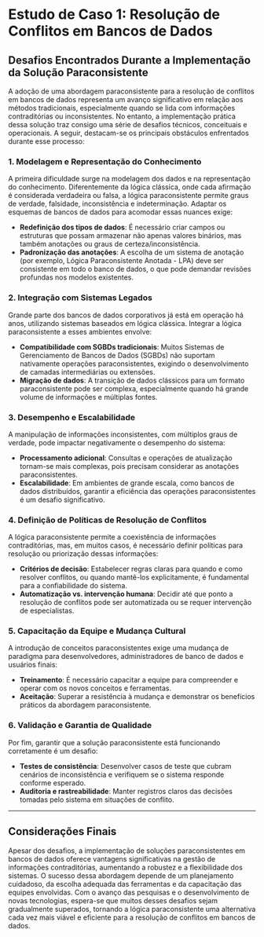 
# Estudo de Caso 1: Resolução de Conflitos em Bancos de Dados

## Desafios Encontrados Durante a Implementação da Solução Paraconsistente

A adoção de uma abordagem paraconsistente para a resolução de conflitos em bancos de dados representa um avanço significativo em relação aos métodos tradicionais, especialmente quando se lida com informações contraditórias ou inconsistentes. No entanto, a implementação prática dessa solução traz consigo uma série de desafios técnicos, conceituais e operacionais. A seguir, destacam-se os principais obstáculos enfrentados durante esse processo:

### 1. **Modelagem e Representação do Conhecimento**

A primeira dificuldade surge na modelagem dos dados e na representação do conhecimento. Diferentemente da lógica clássica, onde cada afirmação é considerada verdadeira ou falsa, a lógica paraconsistente permite graus de verdade, falsidade, inconsistência e indeterminação. Adaptar os esquemas de bancos de dados para acomodar essas nuances exige:

- **Redefinição dos tipos de dados**: É necessário criar campos ou estruturas que possam armazenar não apenas valores binários, mas também anotações ou graus de certeza/inconsistência.
- **Padronização das anotações**: A escolha de um sistema de anotação (por exemplo, Lógica Paraconsistente Anotada - LPA) deve ser consistente em todo o banco de dados, o que pode demandar revisões profundas nos modelos existentes.

### 2. **Integração com Sistemas Legados**

Grande parte dos bancos de dados corporativos já está em operação há anos, utilizando sistemas baseados em lógica clássica. Integrar a lógica paraconsistente a esses ambientes envolve:

- **Compatibilidade com SGBDs tradicionais**: Muitos Sistemas de Gerenciamento de Bancos de Dados (SGBDs) não suportam nativamente operações paraconsistentes, exigindo o desenvolvimento de camadas intermediárias ou extensões.
- **Migração de dados**: A transição de dados clássicos para um formato paraconsistente pode ser complexa, especialmente quando há grande volume de informações e múltiplas fontes.

### 3. **Desempenho e Escalabilidade**

A manipulação de informações inconsistentes, com múltiplos graus de verdade, pode impactar negativamente o desempenho do sistema:

- **Processamento adicional**: Consultas e operações de atualização tornam-se mais complexas, pois precisam considerar as anotações paraconsistentes.
- **Escalabilidade**: Em ambientes de grande escala, como bancos de dados distribuídos, garantir a eficiência das operações paraconsistentes é um desafio significativo.

### 4. **Definição de Políticas de Resolução de Conflitos**

A lógica paraconsistente permite a coexistência de informações contraditórias, mas, em muitos casos, é necessário definir políticas para resolução ou priorização dessas informações:

- **Critérios de decisão**: Estabelecer regras claras para quando e como resolver conflitos, ou quando mantê-los explicitamente, é fundamental para a confiabilidade do sistema.
- **Automatização vs. intervenção humana**: Decidir até que ponto a resolução de conflitos pode ser automatizada ou se requer intervenção de especialistas.

### 5. **Capacitação da Equipe e Mudança Cultural**

A introdução de conceitos paraconsistentes exige uma mudança de paradigma para desenvolvedores, administradores de banco de dados e usuários finais:

- **Treinamento**: É necessário capacitar a equipe para compreender e operar com os novos conceitos e ferramentas.
- **Aceitação**: Superar a resistência à mudança e demonstrar os benefícios práticos da abordagem paraconsistente.

### 6. **Validação e Garantia de Qualidade**

Por fim, garantir que a solução paraconsistente está funcionando corretamente é um desafio:

- **Testes de consistência**: Desenvolver casos de teste que cubram cenários de inconsistência e verifiquem se o sistema responde conforme esperado.
- **Auditoria e rastreabilidade**: Manter registros claros das decisões tomadas pelo sistema em situações de conflito.

---

## Considerações Finais

Apesar dos desafios, a implementação de soluções paraconsistentes em bancos de dados oferece vantagens significativas na gestão de informações contraditórias, aumentando a robustez e a flexibilidade dos sistemas. O sucesso dessa abordagem depende de um planejamento cuidadoso, da escolha adequada das ferramentas e da capacitação das equipes envolvidas. Com o avanço das pesquisas e o desenvolvimento de novas tecnologias, espera-se que muitos desses desafios sejam gradualmente superados, tornando a lógica paraconsistente uma alternativa cada vez mais viável e eficiente para a resolução de conflitos em bancos de dados.
```
